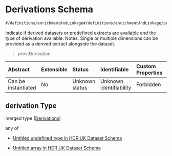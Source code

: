 # Derivations Schema

```txt
#/definitions/enrichmentAndLinkage#/definitions/enrichmentAndLinkage/properties/derivation
```

Indicate if derived datasets or predefined extracts are available and the type of derivation available. Notes. Single or multiple dimensions can be provided as a derived extract alongside the dataset.

> prov:Derivation

| Abstract            | Extensible | Status         | Identifiable            | Custom Properties | Additional Properties | Access Restrictions | Defined In                                                                                        |
| :------------------ | :--------- | :------------- | :---------------------- | :---------------- | :-------------------- | :------------------ | :------------------------------------------------------------------------------------------------ |
| Can be instantiated | No         | Unknown status | Unknown identifiability | Forbidden         | Allowed               | none                | [dataset.schema.json*](../../../schema/dataset/latest/dataset.schema.json "open original schema") |

## derivation Type

merged type ([Derivations](dataset-definitions-enrichmentandlinkage-properties-derivations.md))

any of

*   [Untitled undefined type in HDR UK Dataset Schema](dataset-definitions-enrichmentandlinkage-properties-derivations-anyof-0.md "check type definition")

*   [Untitled array in HDR UK Dataset Schema](dataset-definitions-enrichmentandlinkage-properties-derivations-anyof-1.md "check type definition")

